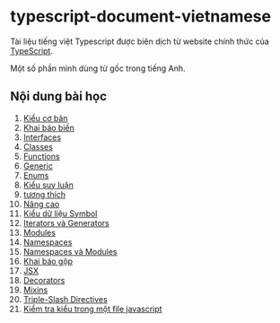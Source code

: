 
# typescript-document-vietnamese

Tài liệu tiếng việt Typescript được biên dịch từ website chính thức của [TypeScript](https://www.typescriptlang.org/).

Một số phần mình dùng từ gốc trong tiếng Anh.

## Nội dung bài học 

1. [Kiểu cơ bản](document/chap1.md)
2. [Khai báo biến]()
3. [Interfaces]()
4. [Classes]()
5. [Functions]()
6. [Generic]()
7. [Enums]()
8. [Kiểu suy luận]()
9. [tương thích]()
10. [Nâng cao]()
11. [Kiểu dữ liệu Symbol]()
12. [Iterators và Generators]()
13. [Modules]()
14. [Namespaces]()
15. [Namespaces và Modules]()
16. [Khai báo gộp]()
17. [JSX]()
18. [Decorators]()
19. [Mixins]()
20. [Triple-Slash Directives]()
21. [Kiểm tra kiểu trong một file javascript]()

